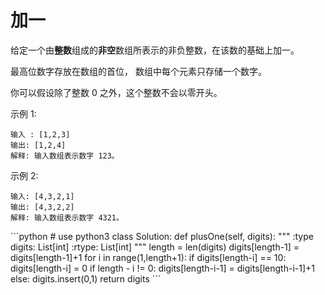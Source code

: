 # 加一

给定一个由**整数**组成的**非空**数组所表示的非负整数，在该数的基础上加一。

最高位数字存放在数组的首位， 数组中每个元素只存储一个数字。

你可以假设除了整数 0 之外，这个整数不会以零开头。

示例 1:

><div>
    输入 : [1,2,3]
    输出: [1,2,4]
    解释: 输入数组表示数字 123。
</div>
示例 2:

><div>
    输入: [4,3,2,1]
    输出: [4,3,2,2]
    解释: 输入数组表示数字 4321。
</div>
```python
# use python3
class Solution:
    def plusOne(self, digits):
        """
        :type digits: List[int]
        :rtype: List[int]
        """
        length = len(digits)
        digits[length-1] = digits[length-1]+1
        for i in range(1,length+1):
            if digits[length-i] == 10:
                digits[length-i] = 0
                if length - i != 0:
                    digits[length-i-1] = digits[length-i-1]+1
                else:
                    digits.insert(0,1)
        return digits
```
